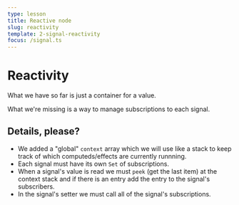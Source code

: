 ```yaml
---
type: lesson
title: Reactive node
slug: reactivity
template: 2-signal-reactivity
focus: /signal.ts
---
```


# Reactivity

What we have so far is just a container for a value.

What we're missing is a way to manage subscriptions to each signal.

## Details, please?

- We added a "global" `context` array which we will use like a stack to keep track of which computeds/effects are currently runnning.
- Each signal must have its own `Set` of subscriptions.
- When a signal's value is read we must `peek` (get the last item) at the context stack and if there is an entry add the entry to the signal's subscribers.
- In the signal's setter we must call all of the signal's subscriptions.

